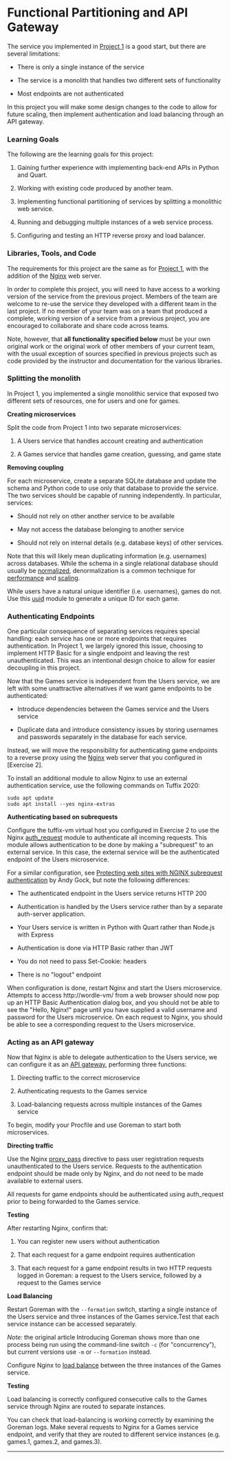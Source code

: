 # Functional Partitioning and API Gateway

The service you implemented in [Project 1][1] is a good start, but there are several limitations:

+ There is only a single instance of the service

+ The service is a monolith that handles two different sets of functionality

+ Most endpoints are not authenticated

In this project you will make some design changes to the code to allow for future scaling, then implement authentication and load balancing through an API gateway.

### Learning Goals

The following are the learning goals for this project:

1. Gaining further experience with implementing back-end APIs in Python and Quart.

2. Working with existing code produced by another team.

3. Implementing functional partitioning of services by splitting a monolithic web service.

4. Running and debugging multiple instances of a web service process.

5. Configuring and testing an HTTP reverse proxy and load balancer.

### Libraries, Tools, and Code

The requirements for this project are the same as for [Project 1][1], with the addition of the [Nginx][2] web server.

In order to complete this project, you will need to have access to a working version of the service from the previous project. Members of the team are welcome to re-use the service they developed with a different team in the last project. If no member of your team was on a team that produced a complete, working version of a service from a previous project, you are encouraged to collaborate and share code across teams.

Note, however, that **all functionality specified below** must be your own original work or the original work of other members of your current team, with the usual exception of sources specified in previous projects such as code provided by the instructor and documentation for the various libraries.

### Splitting the monolith

In Project 1, you implemented a single monolithic service that exposed two different sets of resources, one for users and one for games.

**Creating microservices**

Split the code from Project 1 into two separate microservices:

1. A Users service that handles account creating and authentication

2. A Games service that handles game creation, guessing, and game state

**Removing coupling**

For each microservice, create a separate SQLite database and update the schema and Python code to use only that database to provide the service. The two services should be capable of running independently. In particular, services:

+ Should not rely on other another service to be available

+ May not access the database belonging to another service

+ Should not rely on internal details (e.g. database keys) of other services.

Note that this will likely mean duplicating information (e.g. usernames) across databases. While the schema in a single relational database should usually be [normalized][3], denormalization is a common technique for [performance][4] and [scaling][5].

While users have a natural unique identifier (i.e. usernames), games do not. Use this [uuid][6] module to generate a unique ID for each game.


### Authenticating Endpoints

One particular consequence of separating services requires special handling: each service has one or more endpoints that requires authentication. In Project 1, we largely ignored this issue, choosing to implement HTTP Basic for a single endpoint and leaving the rest unauthenticated. This was an intentional design choice to allow for easier decoupling in this project.

Now that the Games service is independent from the Users service, we are left with some unattractive alternatives if we want game endpoints to be authenticated:

+ Introduce dependencies between the Games service and the Users service

+ Duplicate data and introduce consistency issues by storing usernames and passwords separately in the database for each service.

Instead, we will move the responsibility for authenticating game endpoints to a reverse proxy using the [Nginx][2] web server that you configured in [Exercise 2].

To install an additional module to allow Nginx to use an external authentication service, use the following commands on Tuffix 2020:

```
sudo apt update
sudo apt install --yes nginx-extras
```

**Authenticating based on subrequests**

Configure the tuffix-vm virtual host you configured in Exercise 2 to use the Nginx [auth_request][7] module to authenticate all incoming requests. This module allows authentication to be done by making a "subrequest" to an external service. In this case, the external service will be the authenticated endpoint of the Users microservice.

For a similar configuration, see [Protecting web sites with NGINX subrequest authentication][8] by Andy Gock, but note the following differences:

+ The authenticated endpoint in the Users service returns HTTP 200

+ Authentication is handled by the Users service rather than by a separate auth-server application.

+ Your Users service is written in Python with Quart rather than Node.js with Express

+ Authentication is done via HTTP Basic rather than JWT

+ You do not need to pass Set-Cookie: headers

+ There is no "logout" endpoint

When configuration is done, restart Nginx and start the Users microservice. Attempts to access http://wordle-vm/ from a web browser should now pop up an HTTP Basic Authentication dialog box, and you should not be able to see the "Hello, Nginx!" page until you have supplied a valid username and password for the Users microservice. On each request to Nginx, you should be able to see a corresponding request to the Users microservice.

### Acting as an API gateway

Now that Nginx is able to delegate authentication to the Users service, we can configure it as an [API gateway][9], performing three functions:

1. Directing traffic to the correct microservice

2. Authenticating requests to the Games service

3. Load-balancing requests across multiple instances of the Games service

To begin, modify your Procfile and use Goreman to start both microservices.

**Directing traffic**

Use the Nginx [proxy_pass][10] directive to pass user registration requests unauthenticated to the Users service. Requests to the authentication endpoint should be made only by Nginx, and do not need to be made available to external users.

All requests for game endpoints should be authenticated using auth_request prior to being forwarded to the Games service.

**Testing**

After restarting Nginx, confirm that:

1. You can register new users without authentication

2. That each request for a game endpoint requires authentication

3. That each request for a game endpoint results in two HTTP requests logged in Goreman: a request to the Users service, followed by a request to the Games service

**Load Balancing**

Restart Goreman with the `--formation` switch, starting a single instance of the Users service and three instances of the Games service.Test that each service instance can be accessed separately.

*Note:* the original article Introducing Goreman shows more than one process being run using the command-line switch `-c` (for "concurrency"), but current versions use `-m` or `--formation` instead.

Configure Nginx to [load balance][11] between the three instances of the Games service.

**Testing**

Load balancing is correctly configured consecutive calls to the Games service through Nginx are routed to separate instances.

You can check that load-balancing is working correctly by examining the Goreman logs. Make several requests to Nginx for a Games service endpoint, and verify that they are routed to different service instances (e.g. games.1, games.2, and games.3).



---

[1]: ./backend-apis.md
[2]: https://nginx.org/en/docs/
[3]: https://en.wikipedia.org/wiki/Database_normalization
[4]: https://en.wikipedia.org/wiki/Denormalization
[5]: http://www.globule.org/publi/SODDSWA_www2008.html
[6]: https://github.com/google/uuid
[7]: https://docs.nginx.com/nginx/admin-guide/security-controls/configuring-subrequest-authentication/
[8]: https://gock.net/blog/2020/nginx-subrequest-authentication-server/
[9]: https://traefik.io/glossary/reverse-proxy/
[10]: http://nginx.org/en/docs/http/ngx_http_proxy_module.html#proxy_pass
[11]: https://www.digitalocean.com/community/tutorials/how-to-set-up-nginx-load-balancing
